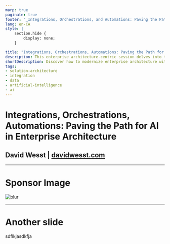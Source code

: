 ```yaml
---
marp: true
paginate: true
footer: "_Integrations, Orchestrations, and Automations: Paving the Path for AI in Enterprise Architecture_"
lang: en-CA
style: |
    section.hide {
        display: none;
    }

title: "Integrations, Orchestrations, Automations: Paving the Path for AI in Enterprise Architecture"
description: This enterprise architecture-centric session delves into the evolving integration landscape within today's market, emphasizing the strategic necessity of distinguishing between integrations, orchestrations, and automations. The presentation argues for the development of a robust foundation that supports data and digital governance, which is critical for managing these three integration types effectively. This foundational strategy not only streamlines current processes but also sets the stage for leveraging Artificial Intelligence technologies. Attendees will explore how to build and implement integration strategies that not only meet current needs but also anticipate future technological advancements and business requirements. The session provides actionable insights into creating a cohesive framework that facilitates both immediate improvements and long-term innovation.
shortDescription: Discover how to modernize enterprise architecture with a strategic blueprint that integrates AI. Learn the essentials of integration, orchestration, and automation, and establish governance to unlock AI’s potential in your business. Perfect for professionals aiming to upgrade their strategies.
tags:
- solution-architecture
- integration
- data
- artificial-intelligence
- ai
---
```


# Integrations, Orchestrations, Automations: Paving the Path for AI in Enterprise Architecture
## David Wesst | [davidwesst.com](https://davidwesst.com)

---

<!--
    //class: hide
-->

# Sponsor Image

![blur](https://placehold.co/854x480)

---

# Another slide
sdflkjasdkfja